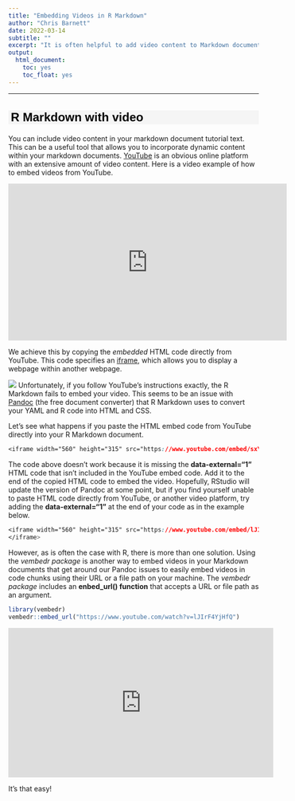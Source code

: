 ```yaml
---
title: "Embedding Videos in R Markdown"
author: "Chris Barnett"
date: 2022-03-14
subtitle: ""
excerpt: "It is often helpful to add video content to Markdown documents. However, because of current issues with Pandoc, embedding videos is not as straightforward as it should be. Here, we will explore various ways to include video content in your R Markdown documents successfully."
output:
  html_document:
    toc: yes
    toc_float: yes
---
```


<link href="{{< blogdown/postref >}}index_files/vembedr/css/vembedr.css" rel="stylesheet" />

<style type="text/css">
h1.title { /* Header 4 - and the author and date headers use this too  */
  font-size: 40px;
  font-style: normal;
  font-weight: bold;
  font-family: Tahoma, Verdana, sans-serif;
  color: Black;
}

h4.author { /* Header 4 - and the author and date headers use this too  */
  font-size: 20px;
  font-style: normal;
  font-family: Tahoma, Verdana, sans-serif;
  color: Black;

}
h4.date { /* Header 4 - and the author and date headers use this too  */
  font-size: 20px;
  font-family: Tahoma, Verdana, sans-serif;
  color: Black;
}

h2 {/* Header 2 */
  font-size: 24px;
  font-family: Tahoma, Verdana, sans-serif;
  color: Black;
  background-color: WhiteSmoke;
  text-indent: 5px;
}
</style>

------------------------------------------------------------------------

## R Markdown with video

You can include video content in your markdown document tutorial text. This can be a useful tool that allows you to incorporate dynamic content within your markdown documents. [YouTube](https://www.youtube.com/watch?v=lJIrF4YjHfQ) is an obvious online platform with an extensive amount of video content. Here is a video example of how to embed videos from YouTube.

<iframe width="560" height="315" src="https://www.youtube.com/embed/lJIrF4YjHfQ" title="New Title" frameborder="0" allow="accelerometer; autoplay; clipboard-write; encrypted-media; gyroscope; picture-in-picture" allowfullscreen data-external="1">
</iframe>

We achieve this by copying the *embedded* HTML code directly from YouTube. This code specifies an [iframe](https://www.w3schools.com/html/html_iframe.asp), which allows you to display a webpage within another webpage.

![](https://thumbs.gfycat.com/BlaringConcernedKid-size_restricted.gif)
Unfortunately, if you follow YouTube’s instructions exactly, the R Markdown fails to embed your video. This seems to be an issue with [Pandoc](https://pandoc.org/) (the free document converter) that R Markdown uses to convert your YAML and R code into HTML and CSS.

Let’s see what happens if you paste the HTML embed code from YouTube directly into your R Markdown document.

``` css
<iframe width="560" height="315" src="https://www.youtube.com/embed/sxYE0BY1mdc" title="YouTube video player" frameborder="0" allow="accelerometer; autoplay; clipboard-write; encrypted-media; gyroscope; picture-in-picture" allowfullscreen>
```

The code above doesn’t work because it is missing the **data-external=“1”** HTML code that isn’t included in the YouTube embed code. Add it to the end of the copied HTML code to embed the video. Hopefully, RStudio will update the version of Pandoc at some point, but if you find yourself unable to paste HTML code directly from YouTube, or another video platform, try adding the **data-external=“1”** at the end of your code as in the example below.

``` css
<iframe width="560" height="315" src="https://www.youtube.com/embed/lJIrF4YjHfQ" title="New Title" frameborder="0" allow="accelerometer; autoplay; #clipboard-write; encrypted-media; gyroscope; picture-in-picture" allowfullscreen data-external="1">
</iframe>
```

<style type="text/css">
<iframe width="560" height="315" src="https://www.youtube.com/embed/lJIrF4YjHfQ" title="New Title" frameborder="0" allow="accelerometer; autoplay; #clipboard-write; encrypted-media; gyroscope; picture-in-picture" allowfullscreen data-external="1">
</iframe>
</style>

However, as is often the case with R, there is more than one solution. Using the *vembedr package* is another way to embed videos in your Markdown documents that get around our Pandoc issues to easily embed videos in code chunks using their URL or a file path on your machine. The *vembedr package* includes an **enbed\_url() function** that accepts a URL or file path as an argument.

``` r
library(vembedr)
vembedr::embed_url("https://www.youtube.com/watch?v=lJIrF4YjHfQ")
```

<div class="vembedr">
<div>
<iframe src="https://www.youtube.com/embed/lJIrF4YjHfQ" width="533" height="300" frameborder="0" allowfullscreen="" data-external="1"></iframe>
</div>
</div>

It’s that easy!
